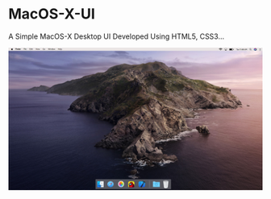 # MacOS-X-UI
A Simple MacOS-X Desktop UI Developed Using HTML5, CSS3...
<p align="center">
<img src="Preview.png"/>
</p>
